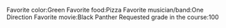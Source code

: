 Favorite color:Green 
Favorite food:Pizza 
Favorite musician/band:One Direction 
Favorite movie:Black Panther 
Requested grade in the course:100 
